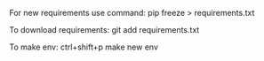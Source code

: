 For new requirements use command: 
pip freeze > requirements.txt

To download requirements:
git add requirements.txt

To make env:
ctrl+shift+p
make new env
